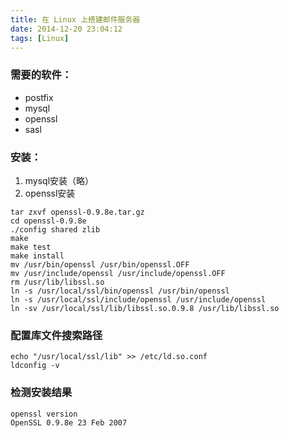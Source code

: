 ```yaml
---
title: 在 Linux 上搭建邮件服务器
date: 2014-12-20 23:04:12
tags: [Linux]
---
```

### 需要的软件：
* postfix
* mysql
* openssl
* sasl
### 安装：
1. mysql安装（略）
2. openssl安装
```
tar zxvf openssl-0.9.8e.tar.gz
cd openssl-0.9.8e
./config shared zlib
make
make test
make install
mv /usr/bin/openssl /usr/bin/openssl.OFF
mv /usr/include/openssl /usr/include/openssl.OFF
rm /usr/lib/libssl.so
ln -s /usr/local/ssl/bin/openssl /usr/bin/openssl
ln -s /usr/local/ssl/include/openssl /usr/include/openssl
ln -sv /usr/local/ssl/lib/libssl.so.0.9.8 /usr/lib/libssl.so
```
### 配置库文件搜索路径
```
echo "/usr/local/ssl/lib" >> /etc/ld.so.conf
ldconfig -v
```
### 检测安装结果
```
openssl version
OpenSSL 0.9.8e 23 Feb 2007
```

